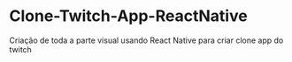 # Clone-Twitch-App-ReactNative
Criação de toda a parte visual usando React Native para criar clone app do twitch
